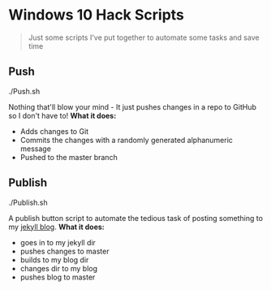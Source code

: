# Windows 10 Hack Scripts

> Just some scripts I've put together to automate some tasks and save time

## Push
./Push.sh

Nothing that'll blow your mind - It just pushes changes in a repo to GitHub so I don't have to!
**What it does:**
 - Adds changes to Git
 - Commits the changes with a randomly generated alphanumeric message
 - Pushed to the master branch

## Publish
./Publish.sh

A publish button script to automate the tedious task of posting something to my [jekyll blog](http://ammaralishah.github.io/).
**What it does:**
 - goes in to my jekyll dir
 - pushes changes to master
 - builds to my blog dir
 - changes dir to my blog
 - pushes blog to master
